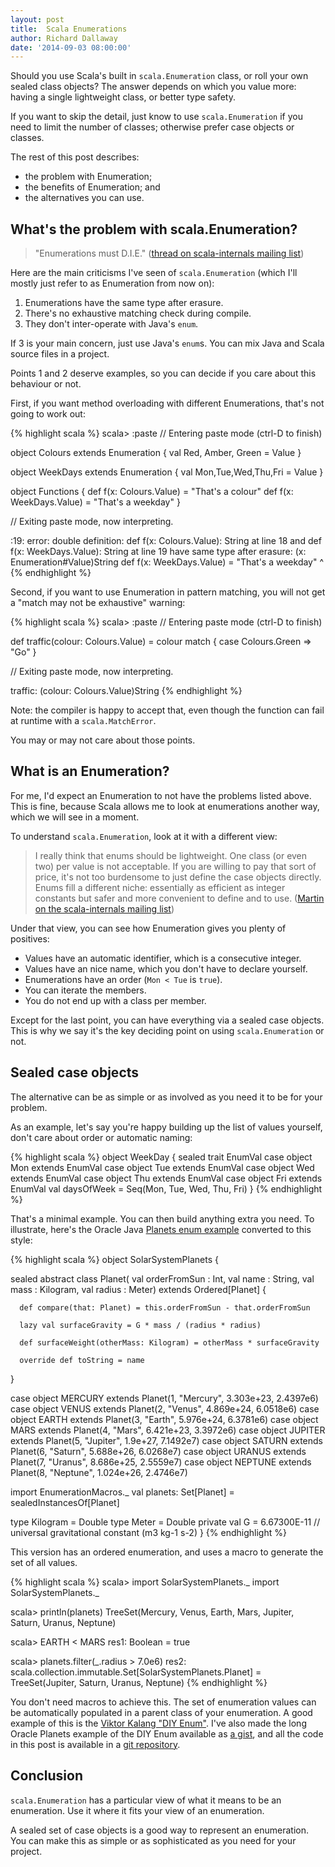 ```yaml
---
layout: post
title:  Scala Enumerations
author: Richard Dallaway
date: '2014-09-03 08:00:00'
---
```


Should you use Scala's built in `scala.Enumeration` class, or roll your own sealed class objects?  The answer depends on which you value more: having a single lightweight class, or better type safety.

If you want to skip the detail, just know to use `scala.Enumeration` if you need to limit the number of classes; otherwise prefer case objects or classes.

<!-- break -->

The rest of this post describes:

* the problem with Enumeration;
* the benefits of Enumeration; and
* the alternatives you can use.

## What's the problem with scala.Enumeration?

> "Enumerations must D.I.E."
([thread on scala-internals mailing list](https://groups.google.com/forum/#!topic/scala-internals/8RWkccSRBxQ))

Here are the main criticisms I've seen of `scala.Enumeration` (which I'll mostly just refer to as Enumeration from now on):

1. Enumerations have the same type after erasure.
2. There's no exhaustive matching check during compile.
3. They don't inter-operate with Java's `enum`.

If 3 is your main concern, just use Java's `enum`s. You can mix Java and Scala source files in a project.

Points 1 and 2 deserve examples, so you can decide if you care about this behaviour or not.

First, if you want method overloading with different Enumerations, that's not going to work out:

{% highlight scala %}
scala> :paste
// Entering paste mode (ctrl-D to finish)

object Colours extends Enumeration {
  val Red, Amber, Green = Value
}

object WeekDays extends Enumeration {
  val Mon,Tue,Wed,Thu,Fri = Value
}

object Functions {
  def f(x: Colours.Value)  = "That's a colour"
  def f(x: WeekDays.Value) = "That's a weekday"
}


// Exiting paste mode, now interpreting.

<console>:19: error: double definition:
def f(x: Colours.Value): String at line 18 and
def f(x: WeekDays.Value): String at line 19
have same type after erasure: (x: Enumeration#Value)String
         def f(x: WeekDays.Value) = "That's a weekday"
             ^
{% endhighlight %}

Second, if you want to use Enumeration in pattern matching, you will not get a "match may not be exhaustive" warning:

{% highlight scala %}
scala> :paste
// Entering paste mode (ctrl-D to finish)

def traffic(colour: Colours.Value) = colour match {
 case Colours.Green => "Go"
}

// Exiting paste mode, now interpreting.

traffic: (colour: Colours.Value)String
{% endhighlight %}

Note: the compiler is happy to accept that, even though the function can fail at runtime with a `scala.MatchError`.

You may or may not care about those points.

## What is an Enumeration?

For me, I'd expect an Enumeration to not have the problems listed above. This is fine, because Scala allows me to look at enumerations another way, which we will see in a moment.

To understand `scala.Enumeration`, look at it with a different view:

> I really think that enums should be lightweight. One class (or even two) per value is not acceptable. If you are willing to pay that sort of price, it's not too burdensome to just define the case objects directly. Enums fill a different niche: essentially as efficient as integer constants but safer and more convenient to define and to use. ([Martin on the scala-internals mailing list](https://groups.google.com/d/msg/scala-internals/8RWkccSRBxQ/U4y0XpRJfdQJ))

Under that view, you can see how Enumeration gives you plenty of positives:

- Values have an automatic identifier, which is a consecutive integer.
- Values have an nice name, which you don't have to declare yourself.
- Enumerations have an order (`Mon < Tue` is `true`).
- You can iterate the members.
- You do not end up with a class per member.

Except for the last point, you can have everything via a sealed case objects.  This is why we say it's the key deciding point on using `scala.Enumeration` or not.

## Sealed case objects

The alternative can be as simple or as involved as you need it to be for your problem.

As an example, let's say you're happy building up the list of values yourself, don't care about order or automatic naming:

{% highlight scala %}
object WeekDay {
  sealed trait EnumVal
  case object Mon extends EnumVal
  case object Tue extends EnumVal
  case object Wed extends EnumVal
  case object Thu extends EnumVal
  case object Fri extends EnumVal
  val daysOfWeek = Seq(Mon, Tue, Wed, Thu, Fri)
}
{% endhighlight %}

That's a minimal example. You can then build anything extra you need. To illustrate, here's the Oracle Java [Planets enum example](http://docs.oracle.com/javase/tutorial/java/javaOO/enum.html) converted to this style:

{% highlight scala %}
object SolarSystemPlanets {

  sealed abstract class Planet(
    val orderFromSun : Int,
    val name         : String,
    val mass         : Kilogram,
    val radius       : Meter) extends Ordered[Planet] {

      def compare(that: Planet) = this.orderFromSun - that.orderFromSun

      lazy val surfaceGravity = G * mass / (radius * radius)

      def surfaceWeight(otherMass: Kilogram) = otherMass * surfaceGravity

      override def toString = name
  }

  case object MERCURY extends Planet(1, "Mercury", 3.303e+23, 2.4397e6)
  case object VENUS   extends Planet(2, "Venus",   4.869e+24, 6.0518e6)
  case object EARTH   extends Planet(3, "Earth",   5.976e+24, 6.3781e6)
  case object MARS    extends Planet(4, "Mars",    6.421e+23, 3.3972e6)
  case object JUPITER extends Planet(5, "Jupiter", 1.9e+27,   7.1492e7)
  case object SATURN  extends Planet(6, "Saturn",  5.688e+26, 6.0268e7)
  case object URANUS  extends Planet(7, "Uranus",  8.686e+25, 2.5559e7)
  case object NEPTUNE extends Planet(8, "Neptune", 1.024e+26, 2.4746e7)

  import EnumerationMacros._
  val planets: Set[Planet] = sealedInstancesOf[Planet]

  type Kilogram = Double
  type Meter   = Double
  private val G = 6.67300E-11 // universal gravitational constant  (m3 kg-1 s-2)
}
{% endhighlight %}

This version has an ordered enumeration, and uses a macro to generate the set of all values.

{% highlight scala %}
scala> import SolarSystemPlanets._
import SolarSystemPlanets._

scala> println(planets)
TreeSet(Mercury, Venus, Earth, Mars, Jupiter, Saturn, Uranus, Neptune)

scala> EARTH < MARS
res1: Boolean = true

scala> planets.filter(_.radius > 7.0e6)
res2: scala.collection.immutable.Set[SolarSystemPlanets.Planet] = TreeSet(Jupiter, Saturn, Uranus, Neptune)
{% endhighlight %}

You don't need macros to achieve this. The set of enumeration values can be automatically populated in a parent class of your enumeration.  A good example of this
is the [Viktor Kalang "DIY Enum"](https://gist.github.com/viktorklang/1057513).  I've also made the long Oracle Planets example of the DIY Enum available as [a gist](https://gist.github.com/d6y/376f1a4b178c343ff415), and all the code in this post is available in a [git repository](https://github.com/d6y/enumeration-examples).


## Conclusion

`scala.Enumeration` has a particular view of what it means to be an enumeration. Use it where it fits your view of an enumeration.

A sealed set of case objects is a good way to represent an enumeration.  You can make this as simple or as sophisticated as you need for your project.

